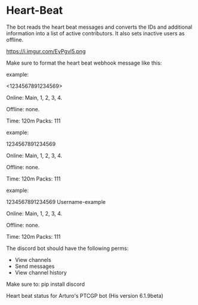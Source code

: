 # Heart-Beat

The bot reads the heart beat messages and converts the IDs and additional information into a list of active contributors. It also sets inactive users as offline.

https://i.imgur.com/EyPgvl5.png


Make sure to format the heart beat webhook message like this:

example:

<1234567891234569>

Online: Main, 1, 2, 3, 4.

Offline: none.

Time: 120m Packs: 111


example:

1234567891234569 

Online: Main, 1, 2, 3, 4.

Offline: none.

Time: 120m Packs: 111


example:

1234567891234569 Username-example

Online: Main, 1, 2, 3, 4.

Offline: none.

Time: 120m Packs: 111


The discord bot should have the following perms:
- View channels
- Send messages
- View channel history

Make sure to: pip install discord

Heart beat status for Arturo's PTCGP bot (His version 6.1.9beta)
